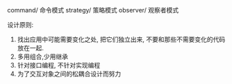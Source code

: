 
command/ 命令模式
strategy/ 策略模式
observer/ 观察者模式




设计原则:
1. 找出应用中可能需要变化之处, 把它们独立出来, 不要和那些不需要变化的代码放在一起.
2. 多用组合,少用继承
3. 针对接口编程, 不针对实现编程
4. 为了交互对象之间的松耦合设计而努力
